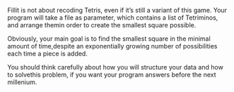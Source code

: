 Fillit is not about recoding Tetris, even if it’s still a variant of this game. Your program will take a file as parameter, which contains a list of Tetriminos, and arrange themin order to create the smallest square possible.

Obviously, your main goal is to find the smallest square in the minimal amount of time,despite an exponentially growing number of possibilities each time a piece is added.

You should think carefully about how you will structure your data and how to solvethis problem, if you want your program answers before the next millenium.

